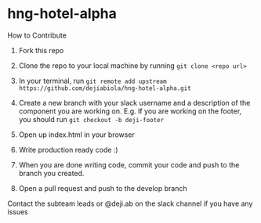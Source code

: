 # hng-hotel-alpha


How to Contribute

1. Fork this repo
2. Clone the repo to your local machine by running `git clone <repo url>`
3.  In your terminal, 
   run `git remote add upstream https://github.com/dejiabiola/hng-hotel-alpha.git`

4. Create a new branch with your slack username and a description of the component you are working on. E.g. If you are working on the footer, you should run `git checkout -b deji-footer`
5. Open up index.html in your browser
6. Write production ready code :)
7. When you are done writing code, commit your code and push to the branch you created.
8. Open a pull request and push to the develop branch


Contact the subteam leads or @deji.ab on the slack channel if you have any issues
